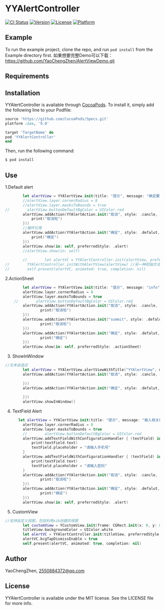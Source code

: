 # YYAlertController

[![CI Status](https://img.shields.io/travis/YaoChengZhen/YYAlertController.svg?style=flat)](https://travis-ci.org/YaoChengZhen/YYAlertController)
[![Version](https://img.shields.io/cocoapods/v/YYAlertController.svg?style=flat)](https://cocoapods.org/pods/YYAlertController)
[![License](https://img.shields.io/cocoapods/l/YYAlertController.svg?style=flat)](https://cocoapods.org/pods/YYAlertController)
[![Platform](https://img.shields.io/cocoapods/p/YYAlertController.svg?style=flat)](https://cocoapods.org/pods/YYAlertController)

## Example

To run the example project, clone the repo, and run `pod install` from the Example directory first.
如果想要完整Demo可以下载：https://github.com/YaoChengZhen/AlertViewDemo.git

## Requirements

## Installation

YYAlertController is available through [CocoaPods](https://cocoapods.org). To install
it, simply add the following line to your Podfile:

```ruby
source 'https://github.com/CocoaPods/Specs.git'
platform :ios, '9.0'

target 'TargetName' do
pod 'YYAlertController'
end
```
Then, run the following command:

```ruby
$ pod install
```
## Use
1.Default alert
```swift
        let alertView = YYAlertView.init(title: "提示", message: "确定要删除吗？")
        //alertView.layer.cornerRadius = 8
        //alertView.layer.masksToBounds = true
//        alertView.buttonDefaultBgColor = UIColor.red
        alertView.addAction(YYAlertAction.init("取消", style: .cancle, handler: { (action) in
            print("取消啦")
        }))
        //循环引用
        alertView.addAction(YYAlertAction.init("确定", style: .defalut, handler: { (action) in
            print("确定")
        }))
        alertView.show(in: self, preferredStyle: .alert)
        //alertView.show(in: self)
        
        //        let alertVC = YYAlertController.init(alertView, preferredStyle: .alert)
//        YYAlertController.initWithAlertView(alertView) //另一种初始方法
//        self.present(alertVC, animated: true, completion: nil)
```
2.ActionSheet
```swift
        let alertView = YYAlertView.init(title: "提示", message: "info")
        alertView.layer.cornerRadius = 8
        alertView.layer.masksToBounds = true
    //        alertView.buttonDefaultBgColor = UIColor.red
        alertView.addAction(YYAlertAction.init("取消", style: .cancle, handler: { (action) in
                print("取消啦")
        }))
        alertView.addAction(YYAlertAction.init("summit", style: .defalut, handler: { (action) in
                print("取消啦")
        }))
        alertView.addAction(YYAlertAction.init("确定", style: .defalut, handler: { (action) in
                print("确定")
        }))
        alertView.show(in: self, preferredStyle: .actionSheet)
```
3. ShowInWindow
```swift
//文本自适应
        let alertView = YYAlertView.alertViewWithTitle("YYAlertView", message: "A message should be a short, but it can support long message, this is ver heard HHhhhhhhhhhhhhhhhhhhhhhhhhhhhhhhhhhhhhhhhhhhh. (NSTextAlignmentCenter)")
        alertView.addAction(YYAlertAction.init("取消", style: .cancle, handler: { (action) in
            
        }))
        alertView.addAction(YYAlertAction.init("确定", style: .defalut, handler: { (action) in
            
        }))
        alertView.showInWindow()
```
4. TextField Alert
```swift
      let alertView = YYAlertView.init(title: "提示", message: "输入相关信息")
        alertView.layer.cornerRadius = 8
        alertView.layer.masksToBounds = true
        //        alertView.buttonDefaultBgColor = UIColor.red
        alertView.addTextFieldWithConfigurationHandler { (textField) in
            print(textField.text)
            textField.placeholder = "请输入手机号"
        }
        alertView.addTextFieldWithConfigurationHandler { (textField) in
            print(textField.text)
            textField.placeholder = "请输入密码"
        }
        alertView.addAction(YYAlertAction.init("取消", style: .cancle, handler: { (action) in
                print("取消啦")
        }))
        alertView.addAction(YYAlertAction.init("确定", style: .defalut, handler: { (action) in
                print("确定")
        }))
        alertView.show(in: self, preferredStyle: .alert)
```
5. CustomView
```swift
//支持自定义视图，包括利用xib创建的视图
        let customView = YCustomView.init(frame: CGRect.init(x: 0, y: 0, width: UIScreen.main.bounds.width * 0.7, height: 300))
        titleView.backgroundColor = UIColor.white
        let alertVC = YYAlertController.init(titleView, preferredStyle: .alert)
        alertVC.bcgTapDismissEnable = true
        self.present(alertVC, animated: true, completion: nil)
```
## Author

YaoChengZhen, 2550884372@qq.com

## License

YYAlertController is available under the MIT license. See the LICENSE file for more info.
